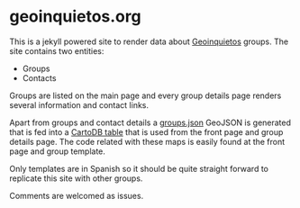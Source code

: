 geoinquietos.org
======================

This is a jekyll powered site to render data about [Geoinquietos](http://www.geoinquietos.org) groups.
The site contains two entities:

- Groups
- Contacts

Groups are listed on the main page and every group details page renders several information and contact links.

Apart from groups and contact details a [groups.json](http://geoinquietos-org.github.io/groups.json) GeoJSON is generated that is fed into a [CartoDB table](https://team.cartodb.com/u/jsanz/tables/groups/public) that is used from the front page and group details page. The code related with these maps is easily found at the front page and group template.

Only templates are in Spanish so it should be quite straight forward to replicate this site with other groups.

Comments are welcomed as issues.
